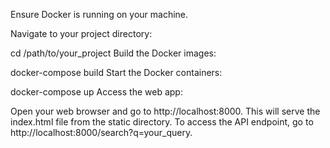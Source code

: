 Ensure Docker is running on your machine.

Navigate to your project directory:

cd /path/to/your_project
Build the Docker images:

docker-compose build
Start the Docker containers:

docker-compose up
Access the web app:

Open your web browser and go to http://localhost:8000. This will serve the index.html file from the static directory.
To access the API endpoint, go to http://localhost:8000/search?q=your_query.
